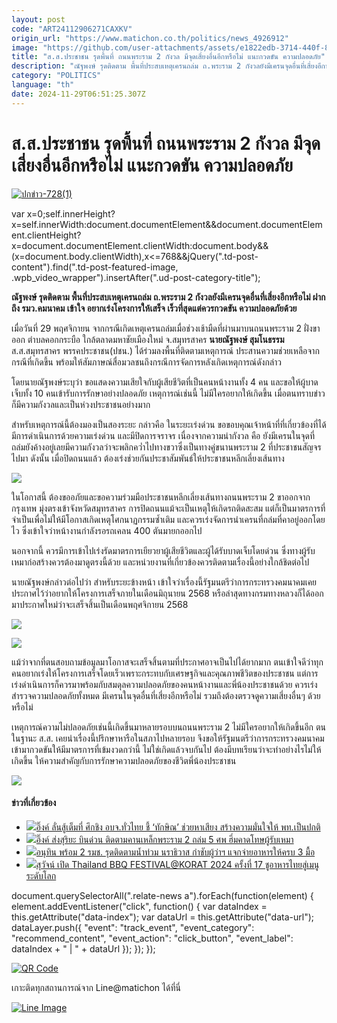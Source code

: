 ```yaml
---
layout: post
code: "ART24112906271CAXKV"
origin_url: "https://www.matichon.co.th/politics/news_4926912"
image: "https://github.com/user-attachments/assets/e1822edb-3714-440f-8405-5fd3fae92bb5"
title: "ส.ส.ประชาชน รุดพื้นที่ ถนนพระราม 2 กังวล มีจุดเสี่ยงอื่นอีกหรือไม่ แนะกวดขัน ความปลอดภัย"
description: "ณัฐพงษ์ รุดติดตาม พื้นที่ประสบเหตุเครนถล่ม ถ.พระราม 2 กังวลยังมีเครนจุดอื่นที่เสี่ยงอีกหรือไม่ ฝากถึง รมว.คมนาคม เข้าใจ อยากเร่งโครงการให้เสร็จ"
category: "POLITICS"
language: "th"
date: 2024-11-29T06:51:25.307Z
---
```


# ส.ส.ประชาชน รุดพื้นที่ ถนนพระราม 2 กังวล มีจุดเสี่ยงอื่นอีกหรือไม่ แนะกวดขัน ความปลอดภัย

[![](https://www.matichon.co.th/wp-content/uploads/2024/11/ปกข่าว-7281-275.jpg "ปกข่าว-728(1)")](https://www.matichon.co.th/wp-content/uploads/2024/11/ปกข่าว-7281-275.jpg)

var x=0;self.innerHeight?x=self.innerWidth:document.documentElement&&document.documentElement.clientHeight?x=document.documentElement.clientWidth:document.body&&(x=document.body.clientWidth),x<=768&&jQuery(".td-post-content").find(".td-post-featured-image, .wpb\_video\_wrapper").insertAfter(".ud-post-category-title");

**ณัฐพงษ์ รุดติดตาม พื้นที่ประสบเหตุเครนถล่ม ถ.พระราม 2 กังวลยังมีเครนจุดอื่นที่เสี่ยงอีกหรือไม่ ฝากถึง รมว.คมนาคม เข้าใจ อยากเร่งโครงการให้เสร็จ เร็วที่สุดแต่ควรกวดขัน ความปลอดภัยด้วย**

เมื่อวันที่ 29 พฤศจิกายน จากกรณีเกิดเหตุเครนถล่มเมื่อช่วงเช้ามืดที่ผ่านมาบนถนนพระราม 2 ฝั่งขาออก ตำบลคอกกระบือ ใกล้ตลาดมหาชัยเมืองใหม่ จ.สมุทรสาคร **นายณัฐพงษ์ สุมโนธรรม** ส.ส.สมุทรสาคร พรรคประชาชน(ปชน.) ได้ร่วมลงพื้นที่ติดตามเหตุการณ์ ประสานความช่วยเหลือจากกรณีที่เกิดขึ้น พร้อมให้สัมภาษณ์สื่อมวลชนถึงกรณีการจัดการหลังเกิดเหตุการณ์ดังกล่าว

โดยนายณัฐพงษ์ระบุว่า ขอแสดงความเสียใจกับผู้เสียชีวิตที่เป็นคนหน้างานทั้ง 4 คน และขอให้ผู้บาดเจ็บทั้ง 10 คนเข้ารับการรักษาอย่างปลอดภัย เหตุการณ์เช่นนี้ ไม่มีใครอยากให้เกิดขึ้น เมื่อตนทราบข่าวก็มีความกังวลและเป็นห่วงประชาชนอย่างมาก

สำหรับเหตุการณ์นี้ต้องมองเป็นสองระยะ กล่าวคือ ในระยะเร่งด่วน ขอขอบคุณเจ้าหน้าที่ที่เกี่ยวข้องที่ได้มีการดำเนินการด้วยความเร่งด่วน และมีปิดการจราจร เนื่องจากความน่ากังวล คือ ยังมีเครนในจุดที่ถล่มยังค้างอยู่เลยมีความกังวลว่าจะพลิกคว่ำไปทางขวาซึ่งเป็นทางคู่ขนานพระราม 2 ที่ประชาชนสัญจรไปมา ดังนั้น เมื่อปิดถนนแล้ว ต้องเร่งช่วยกันประชาสัมพันธ์ให้ประชาชนหลีกเลี่ยงเส้นทาง

![](https://www.matichon.co.th/wp-content/uploads/2024/11/S__79388683.jpg)

ในโอกาสนี้ ต้องขออภัยและขอความร่วมมือประชาชนหลีกเลี่ยงเส้นทางถนนพระราม 2 ขาออกจากกรุงเทพ มุ่งตรงเข้าจังหวัดสมุทรสาคร การปิดถนนแม้จะเป็นเหตุให้เกิดรถติดสะสม แต่ก็เป็นมาตรการที่จำเป็นเพื่อไม่ให้มีโอกาสเกิดเหตุโศกนาฏกรรมซ้ำเติม และควรเร่งจัดการนำเครนที่ถล่มที่คาอยู่ออกโดยไว ซึ่งเข้าใจว่าหน้างานกำลังรอรถเคลน 400 ตันมายกออกไป

นอกจากนี้ ควรมีการเข้าไปเร่งรัดมาตรการเยียวยาผู้เสียชีวิตและผู้ได้รับบาดเจ็บโดยด่วน ซึ่งทางผู้รับเหมาก่อสร้างควรต้องมาดูตรงนี้ด้วย และหน่วยงานที่เกี่ยวข้องควรติดตามเรื่องนี้อย่างใกล้ชิดต่อไป

นายณัฐพงษ์กล่าวต่อไปว่า สำหรับระยะข้างหน้า เข้าใจว่าเรื่องนี้รัฐมนตรีว่าการกระทรวงคมนาคมเคยประกาศไว้ว่าอยากให้โครงการเสร็จภายในเดือนมิถุนายน 2568 หรือล่าสุดทางกรมทางหลวงก็ได้ออกมาประกาศใหม่ว่าจะเสร็จสิ้นเป็นเดือนพฤศจิกายน 2568

![](https://www.matichon.co.th/wp-content/uploads/2024/11/S__79388685.jpg)

![](https://www.matichon.co.th/wp-content/uploads/2024/11/S__79388687.jpg)

แม้ว่าจากที่ตนสอบถามข้อมูลมาโอกาสจะเสร็จสิ้นตามที่ประกาศอาจเป็นไปได้ยากมาก ตนเข้าใจดีว่าทุกคนอยากเร่งให้โครงการเสร็จโดยเร็วเพราะกระทบกับเศรษฐกิจและคุณภาพชีวิตของประชาชน แต่การเร่งดำเนินการก็ควรมาพร้อมกับสมดุลความปลอดภัยของคนหน้างานและพี่น้องประชาชนด้วย ควรเร่งสำรวจความปลอดภัยทั้งหมด มีเครนในจุดอื่นที่เสี่ยงอีกหรือไม่ รวมถึงต้องตรวจดูความเสี่ยงอื่นๆ ด้วยหรือไม่

เหตุการณ์ความไม่ปลอดภัยเช่นนี้เกิดขึ้นมาหลายรอบบนถนนพระราม 2 ไม่มีใครอยากให้เกิดขึ้นอีก ตนในฐานะ ส.ส. เคยนำเรื่องนี้ปรึกษาหารือในสภาไปหลายรอบ จึงขอให้รัฐมนตรีว่าการกระทรวงคมนาคมเข้ามากวดขันให้มีมาตรการที่เข้มงวดกว่านี้ ไม่ใช่เกิดแล้วจบกันไป ต้องมีบทเรียนว่าจะทำอย่างไรไม่ให้เกิดขึ้น ให้ความสำคัญกับการรักษาความปลอดภัยของชีวิตพี่น้องประชาชน

![](https://www.matichon.co.th/wp-content/uploads/2024/11/S__79388688.jpg)

#### ข่าวที่เกี่ยวข้อง

*   [![](https://www.matichon.co.th/wp-content/uploads/2024/11/แพทองธาร2911.jpg)อิ๊งค์ ลั่นสู้เต็มที่ ศึกชิง อบจ.ทั่วไทย ชี้ ‘ทักษิณ’ ช่วยหาเสียง สร้างความมั่นใจให้ พท.เป็นปกติ](https://www.matichon.co.th/politics/news_4927037)
*   [![](https://www.matichon.co.th/wp-content/uploads/2024/11/hmmmm1.jpg)อิ๊งค์ ส่งสุริยะ บินด่วน ติดตามคานเหล็กพระราม 2 ถล่ม 5 ศพ ฮึ่มคาดโทษผู้รับเหมา](https://www.matichon.co.th/politics/news_4927021)
*   [![](https://www.matichon.co.th/wp-content/uploads/2024/11/6556.38.jpg)อนุทิน พร้อม 2 รมช. รุดติดตามน้ำท่วม นราธิวาส กำชับผู้ว่าฯ แจกจ่ายอาหารให้ครบ 3 มื้อ](https://www.matichon.co.th/politics/news_4927014)
*   [![](https://www.matichon.co.th/wp-content/uploads/2024/11/ปกข่าว-7281-276.jpg)สุวัจน์ เปิด Thailand BBQ FESTIVAL@KORAT 2024 ครั้งที่ 17 ชูอาหารไทยสู่เมนูระดับโลก](https://www.matichon.co.th/politics/news_4926986)

document.querySelectorAll(".relate-news a").forEach(function(element) { element.addEventListener("click", function() { var dataIndex = this.getAttribute("data-index"); var dataUrl = this.getAttribute("data-url"); dataLayer.push({ "event": "track\_event", "event\_category": "recommend\_content", "event\_action": "click\_button", "event\_label": dataIndex + " | " + dataUrl }); }); });

[![QR Code](https://www.matichon.co.th/wp-content/uploads/2023/07/wob1371z.jpg)](https://lin.ee/ht0nDxX)

เกาะติดทุกสถานการณ์จาก Line@matichon ได้ที่นี่

[![Line Image](https://www.matichon.co.th/wp-content/uploads/2023/07/th.png)](https://lin.ee/ht0nDxX)